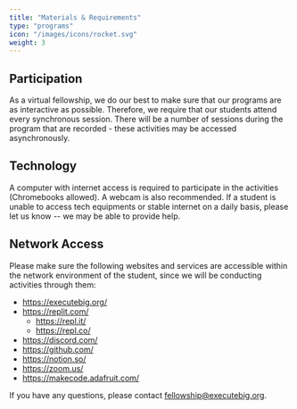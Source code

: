 ```yaml
---
title: "Materials & Requirements"
type: "programs"
icon: "/images/icons/rocket.svg"
weight: 3
---
```


## Participation

As a virtual fellowship, we do our best to make sure that our programs are as interactive as possible. Therefore, we require that our
students attend every synchronous session. There will be a number of sessions during the program that are recorded - these activities
may be accessed asynchronously. 

## Technology

A computer with internet access is required to participate in the activities (Chromebooks allowed). A webcam is also recommended.
If a student is unable to access tech equipments or stable internet on a daily basis, please let us know -- we may be able to provide help. 

## Network Access

Please make sure the following websites and services are accessible within the network environment of the student, since
we will be conducting activities through them:

- https://executebig.org/
- https://replit.com/
    - https://repl.it/
    - https://repl.co/
- https://discord.com/
- https://github.com/
- https://notion.so/
- https://zoom.us/
- https://makecode.adafruit.com/

If you have any questions, please contact [fellowship@executebig.org](mailto:fellowship@executebig.org).